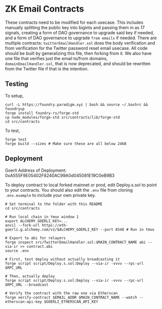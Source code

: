 # ZK Email Contracts

These contracts need to be modified for each usecase. This includes manually splitting the public key into bigints and passing them in as 17 signals, creating a form of DAO governance to upgrade said key if needed, and a form of DAO governance to upgrade `from emails` if needed. There are multiple contracts: `twitterEmailHandler.sol` does the body verification and from verification for the Twitter password reset email usecase. All code should be built by generalizing this file, then forking from it. We also have one file that verifies just the email to/from domains, `domainEmailHandler.sol`, that is now deprecated, and should be rewritten from the Twitter file if that is the intention.

## Testing

To setup,

```
curl -L https://foundry.paradigm.xyz | bash && source ~/.bashrc && foundryup
forge install foundry-rs/forge-std
cp node_modules/forge-std src/contracts/lib/forge-std
cd src/contracts
```

To test,

```
forge test
forge build --sizes # Make sure these are all below 24kB
```

## Deployment

Goerli Address of Deployment: 0xA555F9E05402F8240AC99A0d045081E19C0eB9B3

To deploy contract to local forked mainnet or prod, edit Deploy.s.sol to point to your contracts. You should also edit the `.env` file from cloning `   .env.example` to include your own private key.

```
# Set terminal to the folder with this README
cd src/contracts

# Run local chain in tmux window 1
export ALCHEMY_GOERLI_KEY=...
anvil --fork-url https://eth-goerli.g.alchemy.com/v2/$ALCHEMY_GOERLI_KEY --port 8548 # Run in tmux

# Export to abi for relayers
forge inspect src/TwitterEmailHandler.sol:$MAIN_CONTRACT_NAME abi --via-ir >> contract.abi
source .env

# First, test deploy without actually broadcasting it
forge script script/Deploy.s.sol:Deploy --via-ir -vvvv --rpc-url $RPC_URL

# Then, actually deploy
forge script script/Deploy.s.sol:Deploy --via-ir -vvvv --rpc-url $RPC_URL --broadcast

# Verify the contract with the raw one via Etherscan
forge verify-contract $EMAIL_ADDR $MAIN_CONTRACT_NAME --watch --etherscan-api-key $GOERLI_ETHERSCAN_API_KEY
```
